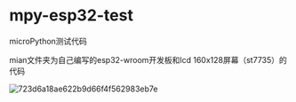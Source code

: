 # mpy-esp32-test
microPython测试代码

mian文件夹为自己编写的esp32-wroom开发板和lcd 160x128屏幕（st7735）的代码

![723d6a18ae622b9d66f4f562983eb7e](https://user-images.githubusercontent.com/73768260/212539963-b8978582-51d0-42ee-a29f-eadd4f70c542.jpg)
